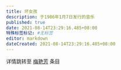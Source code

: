 ```yaml
---
title: 坏女孩
description: 于1986年1月7日发行的音乐
published: true
date: 2021-08-14T23:29:16.485+08:00
特殊标签标记: #无标签
editor: markdown
dateCreated: 2021-08-14T23:29:16.485+08:00
---
```


详情跳转至 [梅艳芳](/people/梅艳芳.md) 条目
